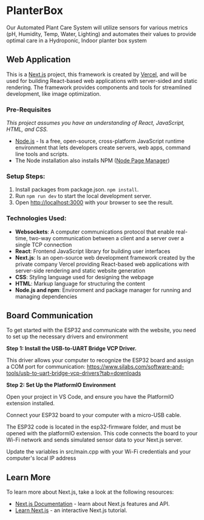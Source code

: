 # PlanterBox
Our Automated Plant Care System will
utilize sensors for various metrics (pH,
Humidity, Temp, Water, Lighting) and
automates their values to provide optimal
care in a Hydroponic, Indoor planter box
system
## Web Application
This is a [Next.js](https://nextjs.org) project, this framework is created by [Vercel](https://vercel.com/), and will be used for building React-based web applications with server-sided and static rendering. The framework provides components and tools for streamlined development, like image optimization. 

### Pre-Requisites
*This project assumes you have an understanding of React, JavaScript, HTML, and CSS.*
- [Node.js](https://nodejs.org/en/) - Is a free, open-source, cross-platform JavaScript runtime environment that lets developers create servers, web apps, command line tools and scripts.
- The Node installation also installs NPM ([Node Page Manager](https://www.npmjs.com/))
### **Setup Steps:** 
1. Install packages from package.json. `npm install`.
2. Run `npm run dev` to start the local development server.
3. Open [http://localhost:3000](http://localhost:3000) with your browser to see the result.

### Technologies Used:
- **Websockets**: A computer communications protocol that enable real-time, two-way communication between a client and a server over a single TCP connection
- **React**: Frontend JavaScript library for building user interfaces
- **Next.js**: Is an open-source web development framework created by the private company Vercel providing React-based web applications with server-side rendering and static website generation
- **CSS**: Styling language used for designing the webpage
- **HTML**: Markup language for structuring the content
- **Node.js and npm**: Environment and package manager for running and managing dependencies
## Board Communication

To get started with the ESP32 and communicate with the website, you need to set up the necessary drivers and environment

**Step 1: Install the USB-to-UART Bridge VCP Driver.**

This driver allows your computer to recognize the ESP32 board and assign a COM port for communication: https://www.silabs.com/software-and-tools/usb-to-uart-bridge-vcp-drivers?tab=downloads

**Step 2: Set Up the PlatformIO Environment**

Open your project in VS Code, and ensure you have the PlatformIO extension installed.

Connect your ESP32 board to your computer with a micro-USB cable.

The ESP32 code is located in the esp32-firmware folder, and must be opened with the platformIO extension. This code connects the board to your Wi-Fi network and sends simulated sensor data to your Next.js server.

Update the variables in src/main.cpp with your Wi-Fi credentials and your computer's local IP address


## Learn More

To learn more about Next.js, take a look at the following resources:

- [Next.js Documentation](https://nextjs.org/docs) - learn about Next.js features and API.
- [Learn Next.js](https://nextjs.org/learn) - an interactive Next.js tutorial.